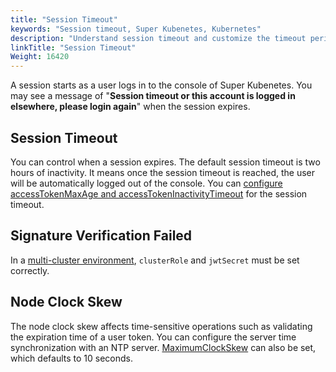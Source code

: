 ```yaml
---
title: "Session Timeout"
keywords: "Session timeout, Super Kubenetes, Kubernetes"
description: "Understand session timeout and customize the timeout period."
linkTitle: "Session Timeout"
Weight: 16420
---
```


A session starts as a user logs in to the console of Super Kubenetes. You may see a message of "**Session timeout or this account is logged in elsewhere, please login again**" when the session expires.

## Session Timeout

You can control when a session expires. The default session timeout is two hours of inactivity. It means once the session timeout is reached, the user will be automatically logged out of the console. You can [configure accessTokenMaxAge and accessTokenInactivityTimeout](../../../access-control-and-account-management/external-authentication/set-up-external-authentication/) for the session timeout.

## Signature Verification Failed

In a [multi-cluster environment](../../../multicluster-management/enable-multicluster/direct-connection/#prepare-a-member-cluster), `clusterRole` and `jwtSecret` must be set correctly.

## Node Clock Skew 

The node clock skew affects time-sensitive operations such as validating the expiration time of a user token. You can configure the server time synchronization with an NTP server. [MaximumClockSkew](../../../access-control-and-account-management/external-authentication/set-up-external-authentication/) can also be set, which defaults to 10 seconds.